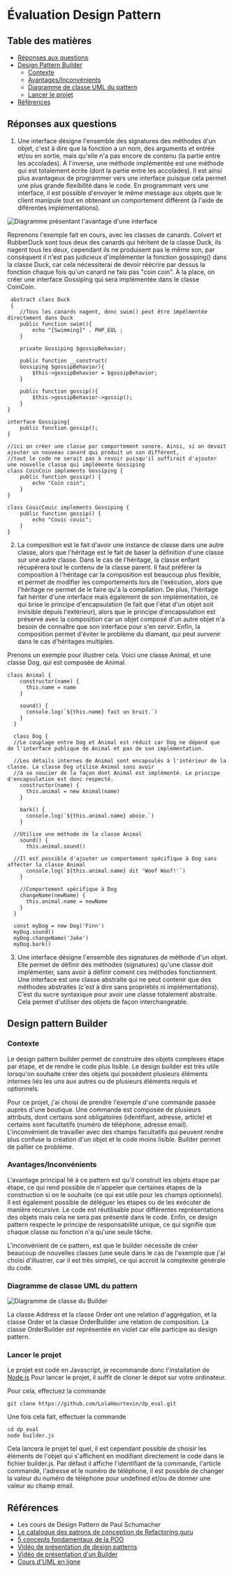 # Évaluation Design Pattern

## Table des matières 

- [Réponses aux questions](##reponses-aux-questions)
- [Design Pattern Builder](##design-pattern-builder)
  - [Contexte](###contexte)
  - [Avantages/Inconvénients](###avantages/inconenients)
  - [Diagramme de classe UML du pattern](###diagramme-de-classe-uml-du-pattern)
  - [Lancer le projet](###lancer-le-projet)
- [Références](##references)


## Réponses aux questions

1. Une interface désigne l'ensemble des signatures des méthodes d'un objet, c'est à dire que la fonction a un nom, des arguments et entrée et/ou en sortie, mais qu'elle n'a pas encore de contenu (la partie entre les accolades). À l'inverse, une méthode implémentée est une méthode qui est totalement écrite (dont la partie entre les accolades). Il est ainsi plus avantageux de programmer vers une interface puisque cela permet une plus grande flexibilité dans le code. En programmant vers une interface, il est possible d'envoyer le même message aux objets que le client manipule tout en obtenant un comportement différent (à l'aide de diférentes implémentations).

![Diagramme présentant l'avantage d'une interface](/images/diagramme-implementation-interface.png "Diagramme présentant l'avantage d'une interface")

Reprenons l'exemple fait en cours, avec les classes de canards. Colvert et RubberDuck sont tous deux des canards qui héritent de la classe Duck, ils nagent tous les deux, cependant ils ne produisent pas le même son, par conséquent il n'est pas judicieux d'implémenter la fonction gossiping() dans la classe Duck, car cela nécessiterai de devoir réécrire par dessus la fonction chaque fois qu'un canard ne fais pas "coin coin". À la place, on créer une interface Gossiping qui sera implémentée dans le classe CoinCoin.

~~~
 abstract class Duck 
 {
    //Tous les canards nagent, donc swim() peut être impélmentée directement dans Duck
    public function swim(){
        echo "[Swimming]" . PHP_EOL ;
    }

    private Gossiping $gossipBehavior;

    public function __construct(
    Gossiping $gossipBehavior){
        $this->gossipBehavior = $gossipBehavior;
    }

    public function gossip(){
        $this->gossipBehavior->gossip();
    }
}

interface Gossiping{
    public function gossip();
}

//ici on créer une classe par comportement sonore. Ainsi, si on devait ajouter un nouveau canard qui produit un son différent,
//tout le code ne serait pas à revoir puisqu'il suffirait d'ajouter une nouvelle classe qui implémente Gossiping
class CoinCoin implements Gossiping {
    public function gossip() {
        echo "Coin coin";
    }
}

class CouicCouic implements Gossiping {
    public function gossip() {
        echo "Couic couic";
    }
}
~~~



2. La composition est le fait d'avoir une instance de classe dans une autre classe, alors que l'héritage est le fait de baser la définition d'une classe sur une autre classe. Dans le cas de l'héritage, la classe enfant récupérera tout le contenu de la classe parent. Il faut préférer la composition à l'héritage car la composition est beaucoup plus flexible, et permet de modifier les comportements lors de l'exécution, alors que l'héritage ne permet de le faire qu'à la compilation. De plus, l'héritage fait hériter d'une interface mais également de son implémentation, ce qui brise le principe d'encapsulation (le fait que l'état d'un objet soit invisible depuis l'extérieur), alors que le principe d'encapsulation est préservé avec la composition  car un objet composé d'un autre objet n'a besoin de connaître que son interface pour s'en servir.
Enfin, la composition permet d'éviter le problème du diamant, qui peut survenir dans le cas d'héritages multiples.

Prenons un exemple pour illustrer cela. Voici une classe Animal, et une classe Dog, qui est composée de Animal.

~~~
class Animal {
    constructor(name) {
      this.name = name
    }
  
    sound() {
      console.log(`${this.name} fait un bruit.`)
    }
  }
  
  class Dog {
  //Le couplage entre Dog et Animal est réduit car Dog ne dépend que de l'interface publique de Animal et pas de son implémentation.
  
  //Les détails internes de Animal sont encapsulés à l'intérieur de la classe. La classe Dog utilise Animal sans avoir
  //à se soucier de la façon dont Animal est implémenté. Le principe d'encapsulation est donc respecté.
    constructor(name) {
      this.animal = new Animal(name)
    }
  
    bark() {
      console.log(`${this.animal.name} aboie.`)
    }
  
  //Utilise une méthode de la classe Animal
    sound() {
      this.animal.sound()
      
  //Il est possible d'ajouter un comportement spécifique à Dog sans affecter la classe Animal
      console.log(`${this.animal.name} dit 'Woof Woof!'`)
    }
  
    //Comportement spécifique à Dog
    changeName(newName) {
      this.animal.name = newName
    }
  }
  
  const myDog = new Dog('Finn')
  myDog.sound()
  myDog.changeName('Jake')
  myDog.bark() 
~~~



3. Une interface désigne l'ensemble des signatures de méthode d'un objet. Elle permet de définir des méthodes (signatures) qu'une classe doit implémenter, sans avoir à définir coment ces méthodes fonctionnent. Une interface est une classe abstraite qui ne peut contenir que des méthodes abstraites (c'est à dire sans propriétés ni implémentations). C’est du sucre syntaxique pour avoir une classe totalement abstraite.
Cela permet d'utiliser des objets de façon interchangeable.


## Design pattern Builder

### Contexte

Le design pattern builder permet de construire des objets complexes étape par étape, et de rendre le code plus lisible.
Le design builder est très utile lorsqu'on souhaite créer des objets qui possèdent plusieurs éléments internes liés les uns aux autres ou de plusieurs éléments requis et optionnels.

Pour ce projet, j'ai choisi de prendre l'exemple d'une commande passée auprès d'une boutique. Une commande est composée de plusieurs attributs, dont certains sont obligatoires (identifiant, adresse, article) et certains sont facultatifs (numéro de téléphone, adresse email). L'inconvénient de travailler avec des champs facultatifs qui peuvent rendre plus confuse la création d'un objet et le code moins lisible. Builder permet de pallier ce problème.


### Avantages/Inconvénients

L'avantage principal lié à ce pattern est qu'il construit les objets étape par étape, ce qui rend possible de n'appeler que certaines étapes de la construction si on le souhaite (ce qui est utile pour les champs optionnels). Il est également possible de déléguer les étapes ou de les exécuter de manière récursive. 
Le code est réutilisable pour différentes représentations des objets mais cela ne sera pas présenté dans le code. 
Enfin, ce design pattern respecte le principe de responsabilité unique, ce qui signifie que chaque classe ou fonction n'a qu'une seule tâche.

L'inconvénient de ce pattern, est que le builder nécessite de créer beaucoup de nouvelles classes (une seule dans le cas de l'exemple que j'ai choisi d'illustrer, car il est très simple), ce qui accroit la complexité générale du code.


### Diagramme de classe UML du pattern

![Diagramme de classe du Builder](/images/order_diagramme_uml.png "Diagramme de classe du Builder")

La classe Address et la classe Order ont une relation d'aggrégation, et la classe Order et la classe OrderBuilder une relation de composition.
La classe OrderBuilder est représentée en violet car elle participe au design pattern.


### Lancer le projet

Le projet est codé en Javascript, je recommande donc l'installation de [Node.js](https://nodejs.org/en/download/current)
Pour lancer le projet, il suffit de cloner le dépot sur votre ordinateur.

Pour cela, effectuez la commande 

~~~
git clone https://github.com/LolaHeurtevin/dp_eval.git
~~~

Une fois cela fait, effectuer la commande

~~~
cd dp_eval
node builder.js
~~~

Cela lancera le projet tel quel, il est cependant possible de choisir les éléments de l'objet qui s'affichent en modifiant directement le code dans le fichier builder.js. Par défaut il affiche l'identifiant de la commande, l'article commandé, l'adresse et le numéro de téléphone, il est possible de changer la valeur du numéro de téléphone pour undefined et/ou de donner une valeur au champ email.


## Références

- Les cours de Design Pattern de Paul Schumacher
- [Le catalogue des patrons de conception de Refactoring.guru](https://refactoring.guru/fr/design-patterns/catalog)
- [5 concepts fondamentaux de la POO](https://itexpert.fr/blog/concepts-fondamentaux-poo/#composition)
- [Vidéo de présentation de design patterns](https://youtu.be/tv-_1er1mWI)
- [Vidéo de présentation d'un Builder](https://www.youtube.com/watch?v=M7Xi1yO_s8E)
- [Cours d'UML en ligne](https://laurent-audibert.developpez.com/Cours-UML/?page=diagramme-classes#L3-3-8)

